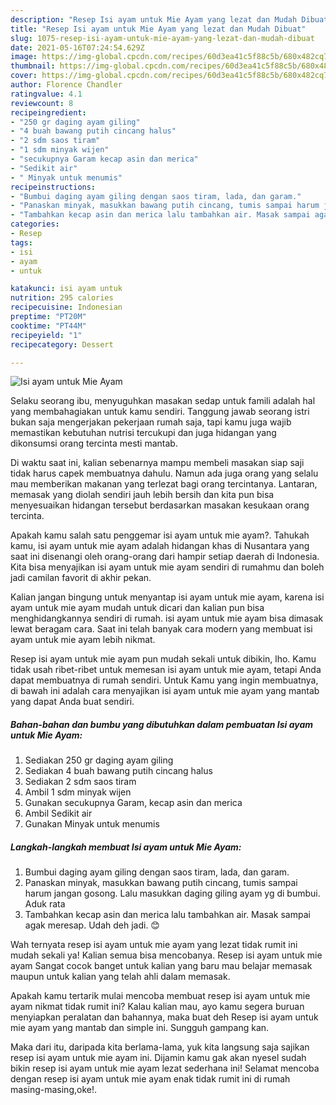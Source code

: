 ```yaml
---
description: "Resep Isi ayam untuk Mie Ayam yang lezat dan Mudah Dibuat"
title: "Resep Isi ayam untuk Mie Ayam yang lezat dan Mudah Dibuat"
slug: 1075-resep-isi-ayam-untuk-mie-ayam-yang-lezat-dan-mudah-dibuat
date: 2021-05-16T07:24:54.629Z
image: https://img-global.cpcdn.com/recipes/60d3ea41c5f88c5b/680x482cq70/isi-ayam-untuk-mie-ayam-foto-resep-utama.jpg
thumbnail: https://img-global.cpcdn.com/recipes/60d3ea41c5f88c5b/680x482cq70/isi-ayam-untuk-mie-ayam-foto-resep-utama.jpg
cover: https://img-global.cpcdn.com/recipes/60d3ea41c5f88c5b/680x482cq70/isi-ayam-untuk-mie-ayam-foto-resep-utama.jpg
author: Florence Chandler
ratingvalue: 4.1
reviewcount: 8
recipeingredient:
- "250 gr daging ayam giling"
- "4 buah bawang putih cincang halus"
- "2 sdm saos tiram"
- "1 sdm minyak wijen"
- "secukupnya Garam kecap asin dan merica"
- "Sedikit air"
- " Minyak untuk menumis"
recipeinstructions:
- "Bumbui daging ayam giling dengan saos tiram, lada, dan garam."
- "Panaskan minyak, masukkan bawang putih cincang, tumis sampai harum jangan gosong. Lalu masukkan daging giling ayam yg di bumbui. Aduk rata"
- "Tambahkan kecap asin dan merica lalu tambahkan air. Masak sampai agak meresap. Udah deh jadi. 😊"
categories:
- Resep
tags:
- isi
- ayam
- untuk

katakunci: isi ayam untuk 
nutrition: 295 calories
recipecuisine: Indonesian
preptime: "PT20M"
cooktime: "PT44M"
recipeyield: "1"
recipecategory: Dessert

---
```



![Isi ayam untuk Mie Ayam](https://img-global.cpcdn.com/recipes/60d3ea41c5f88c5b/680x482cq70/isi-ayam-untuk-mie-ayam-foto-resep-utama.jpg)

Selaku seorang ibu, menyuguhkan masakan sedap untuk famili adalah hal yang membahagiakan untuk kamu sendiri. Tanggung jawab seorang istri bukan saja mengerjakan pekerjaan rumah saja, tapi kamu juga wajib memastikan kebutuhan nutrisi tercukupi dan juga hidangan yang dikonsumsi orang tercinta mesti mantab.

Di waktu  saat ini, kalian sebenarnya mampu membeli masakan siap saji tidak harus capek membuatnya dahulu. Namun ada juga orang yang selalu mau memberikan makanan yang terlezat bagi orang tercintanya. Lantaran, memasak yang diolah sendiri jauh lebih bersih dan kita pun bisa menyesuaikan hidangan tersebut berdasarkan masakan kesukaan orang tercinta. 



Apakah kamu salah satu penggemar isi ayam untuk mie ayam?. Tahukah kamu, isi ayam untuk mie ayam adalah hidangan khas di Nusantara yang saat ini disenangi oleh orang-orang dari hampir setiap daerah di Indonesia. Kita bisa menyajikan isi ayam untuk mie ayam sendiri di rumahmu dan boleh jadi camilan favorit di akhir pekan.

Kalian jangan bingung untuk menyantap isi ayam untuk mie ayam, karena isi ayam untuk mie ayam mudah untuk dicari dan kalian pun bisa menghidangkannya sendiri di rumah. isi ayam untuk mie ayam bisa dimasak lewat beragam cara. Saat ini telah banyak cara modern yang membuat isi ayam untuk mie ayam lebih nikmat.

Resep isi ayam untuk mie ayam pun mudah sekali untuk dibikin, lho. Kamu tidak usah ribet-ribet untuk memesan isi ayam untuk mie ayam, tetapi Anda dapat membuatnya di rumah sendiri. Untuk Kamu yang ingin membuatnya, di bawah ini adalah cara menyajikan isi ayam untuk mie ayam yang mantab yang dapat Anda buat sendiri.

<!--inarticleads1-->

##### Bahan-bahan dan bumbu yang dibutuhkan dalam pembuatan Isi ayam untuk Mie Ayam:

1. Sediakan 250 gr daging ayam giling
1. Sediakan 4 buah bawang putih cincang halus
1. Sediakan 2 sdm saos tiram
1. Ambil 1 sdm minyak wijen
1. Gunakan secukupnya Garam, kecap asin dan merica
1. Ambil Sedikit air
1. Gunakan  Minyak untuk menumis




<!--inarticleads2-->

##### Langkah-langkah membuat Isi ayam untuk Mie Ayam:

1. Bumbui daging ayam giling dengan saos tiram, lada, dan garam.
1. Panaskan minyak, masukkan bawang putih cincang, tumis sampai harum jangan gosong. Lalu masukkan daging giling ayam yg di bumbui. Aduk rata
1. Tambahkan kecap asin dan merica lalu tambahkan air. Masak sampai agak meresap. Udah deh jadi. 😊




Wah ternyata resep isi ayam untuk mie ayam yang lezat tidak rumit ini mudah sekali ya! Kalian semua bisa mencobanya. Resep isi ayam untuk mie ayam Sangat cocok banget untuk kalian yang baru mau belajar memasak maupun untuk kalian yang telah ahli dalam memasak.

Apakah kamu tertarik mulai mencoba membuat resep isi ayam untuk mie ayam nikmat tidak rumit ini? Kalau kalian mau, ayo kamu segera buruan menyiapkan peralatan dan bahannya, maka buat deh Resep isi ayam untuk mie ayam yang mantab dan simple ini. Sungguh gampang kan. 

Maka dari itu, daripada kita berlama-lama, yuk kita langsung saja sajikan resep isi ayam untuk mie ayam ini. Dijamin kamu gak akan nyesel sudah bikin resep isi ayam untuk mie ayam lezat sederhana ini! Selamat mencoba dengan resep isi ayam untuk mie ayam enak tidak rumit ini di rumah masing-masing,oke!.

